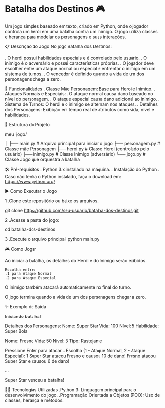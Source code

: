 
# Batalha dos Destinos 🎮 

Um jogo simples baseado em texto, criado em Python, onde o jogador controla um herói em uma batalha contra um inimigo. O jogo utiliza classes e herança para modelar os personagens e suas interações.


📋 Descrição do Jogo
No jogo Batalha dos Destinos:

 . O herói possui habilidades especiais e é controlado pelo usuário.
 . O inimigo é o adversário e possui características próprias.
 . O jogador deve escolher entre um ataque normal ou especial e enfrentar o inimigo em um sistema de turnos.
 . O vencedor é definido quando a vida de um dos personagens chega a zero.

🚀 Funcionalidades
 . Classe Mãe Personagem: Base para Heroi e Inimigo.
 . Ataques Normais e Especiais:
 . O ataque normal causa dano baseado no nível do personagem.
 . O ataque especial causa dano adicional ao inimigo.
 . Sistema de Turnos: O herói e o inimigo se alternam nos ataques.
 . Detalhes dos Personagens: Exibição em tempo real de atributos como vida, nível e habilidades.


📁 Estrutura do Projeto

meu_jogo/

│
├── main.py        # Arquivo principal para iniciar o jogo
├── personagem.py  # Classe mãe Personagem
├── heroi.py       # Classe Heroi (controlado pelo usuário)
├── inimigo.py     # Classe Inimigo (adversário)
└── jogo.py        # Classe Jogo que orquestra a batalha

🛠️ Pré-requisitos
 . Python 3.x instalado na máquina.
 . Instalação do Python
 . Caso não tenha o Python instalado, faça o download em:
        https://www.python.org/

▶️ Como Executar o Jogo

1 .Clone este repositório ou baixe os arquivos.

git clone https://github.com/seu-usuario/batalha-dos-destinos.git

2 .Acesse a pasta do jogo:

   cd batalha-dos-destinos

3 .Execute o arquivo principal:
   python main.py

🎮 Como Jogar

Ao iniciar a batalha, os detalhes do Herói e do Inimigo serão exibidos.

    Escolha entre:
    .1 para Ataque Normal
    .2 para Ataque Especial

O inimigo também atacará automaticamente no final do turno.

O jogo termina quando a vida de um dos personagens chegar a zero.

✨ Exemplo de Saída

Iniciando batalha!

Detalhes dos Personagens:
Nome: Super Star 
Vida: 100 
Nível: 5
Habilidade: Super Bola

Nome: Fresno 
Vida: 50 
Nível: 3
Tipo: Rastejante

Pressione Enter para atacar...
Escolha (1 - Ataque Normal, 2 - Ataque Especial): 1
Super Star atacou Fresno e causou 10 de dano!
Fresno atacou Super Star e causou 6 de dano!

...

Super Star venceu a batalha!


🧑‍💻 Tecnologias Utilizadas
    .Python 3: Linguagem principal para o desenvolvimento do jogo.
    .Programação Orientada a Objetos (POO): Uso de classes, herança e métodos.